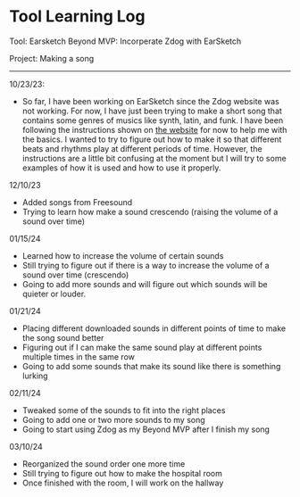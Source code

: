 # Tool Learning Log

Tool: Earsketch
Beyond MVP: Incorperate Zdog with EarSketch

Project: Making a song

---

10/23/23:
* So far, I have been working on EarSketch since the Zdog website was not working. For now, I have just been trying to make a short song that contains some genres of musics like synth, latin, and funk. I have been following the instructions shown on [the website](https://earsketch.gatech.edu/landing/#/) for now to help me with the basics. I wanted to try to figure out how to make it so that different beats and rhythms play at different periods of time. However, the instructions are a little bit confusing at the moment but I will try to some examples of how it is used and how to use it properly.

12/10/23
* Added songs from Freesound
* Trying to learn how make a sound crescendo (raising the volume of a sound over time)

01/15/24
* Learned how to increase the volume of certain sounds
* Still trying to figure out if there is a way to increase the volume of a sound over time (crescendo)
* Going to add more sounds and will figure out which sounds will be quieter or louder.

01/21/24
* Placing different downloaded sounds in different points of time to make the song sound better
* Figuring out if I can make the same sound play at different points multiple times in the same row
* Going to add some sounds that make its sound like there is something lurking

02/11/24
* Tweaked some of the sounds to fit into the right places
* Going to add one or two more sounds to my song
* Going to start using Zdog as my Beyond MVP after I finish my song

03/10/24
* Reorganized the sound order one more time
* Still trying to figure out how to make the hospital room
* Once finished with the room, I will work on the hallway
<!--
* Links you used today (websites, videos, etc)
* Things you tried, progress you made, etc
* Challenges, a-ha moments, etc
* Questions you still have
* What you're going to try next
-->
